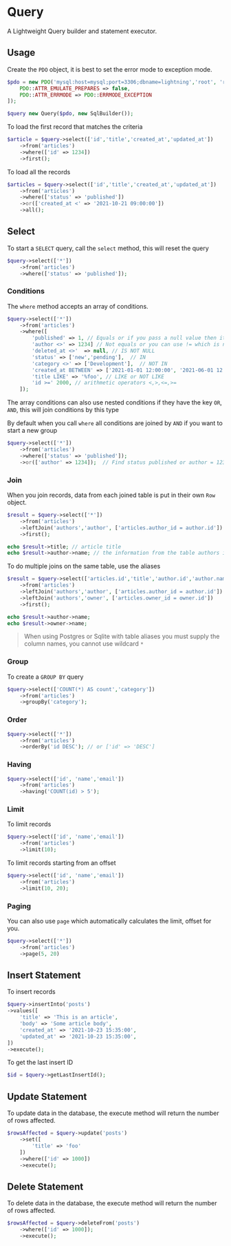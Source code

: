 # Query

A Lightweight Query builder and statement executor.

## Usage

Create the `PDO` object, it is best to set the error mode to exception mode.

```php
$pdo = new PDO('mysql:host=mysql;port=3306;dbname=lightning','root', 'root', [
    PDO::ATTR_EMULATE_PREPARES => false,
    PDO::ATTR_ERRMODE => PDO::ERRMODE_EXCEPTION
]);

$query new Query($pdo, new SqlBuilder());
```

To load the first record that matches the criteria

```php
$article = $query->select(['id','title','created_at','updated_at'])
    ->from('articles')
    ->where(['id' => 1234])
    ->first();
```

To load all the records

```php
$articles = $query->select(['id','title','created_at','updated_at'])
    ->from('articles')
    ->where(['status' => 'published'])
    ->or(['created_at <' => '2021-10-21 09:00:00'])
    ->all();
```


## Select

To start a `SELECT` query, call the `select` method, this will reset the query

```php
$query->select(['*'])
    ->from('articles')
    ->where(['status' => 'published']);
```

### Conditions

The `where` method accepts an array of conditions.

```php
$query->select(['*'])
    ->from('articles')
    ->where([
        'published' => 1, // Equals or if you pass a null value then it will be IS NULL
        'author <>' => 1234] // Not equals or you can use != which is non ISO standard,
        'deleted_at <>'  => null, // IS NOT NULL
        'status' => ['new','pending'],  // IN
        'category <>' => ['Development'],  // NOT IN
        'created_at BETWEEN' => ['2021-01-01 12:00:00', '2021-06-01 12:00:00'], // BETWEEN OR NOT BETWEEN
        'title LIKE' => '%foo', // LIKE or NOT LIKE
        'id >=' 2000, // arithmetic operators <,>,<=,>=  
    ]);
```

The array conditions can also use nested conditions if they have the key `OR`, `AND`, this will join conditions by this type

By default when you call `where` all conditions are joined by `AND` if you want to start a new group 

```php
$query->select(['*'])
    ->from('articles')
    ->where(['status' => 'published']);
    ->or(['author' => 1234]);  // Find status published or author = 1234
```

### Join

When you join records, data from each joined table is put in their own `Row` object.

```php
$result = $query->select(['*'])
    ->from('articles')
    ->leftJoin('authors','author', ['articles.author_id = author.id'])
    ->first();

echo $result->title; // article title
echo $result->author->name; // the information from the table authors is in its own property
```

To do multiple joins on the same table, use the aliases

```php
$result = $query->select(['articles.id','title','author.id','author.name'])
    ->from('articles')
    ->leftJoin('authors','author', ['articles.author_id = author.id'])
    ->leftJoin('authors','owner', ['articles.owner_id = owner.id'])
    ->first();

echo $result->author->name; 
echo $result->owner->name; 
```

> When using Postgres or Sqlite with table aliases you must supply the column names, you cannot use wildcard `*`


### Group

To create a `GROUP BY` query

```php
$query->select(['COUNT(*) AS count','category'])
    ->from('articles')
    ->groupBy('category');
```

### Order

```php
$query->select(['*'])
    ->from('articles')
    ->orderBy('id DESC'); // or ['id' => 'DESC']
```

### Having

```php
$query->select(['id', 'name','email'])
    ->from('articles')
    ->having('COUNT(id) > 5');
```

### Limit

To limit records

```php
$query->select(['id', 'name','email'])
    ->from('articles')
    ->limit(10);
```

To limit records starting from an offset

```php
$query->select(['id', 'name','email'])
    ->from('articles')
    ->limit(10, 20);
```


### Paging

You can also use `page` which automatically calculates the limit, offset for you.

```php
$query->select(['*'])
    ->from('articles')
    ->page(5, 20)
```

## Insert Statement

To insert records

```php
$query->insertInto('posts')
->values([
    'title' => 'This is an article',
    'body' => 'Some article body',
    'created_at' => '2021-10-23 15:35:00',
    'updated_at' => '2021-10-23 15:35:00',
])
->execute();
```

To get the last insert ID

```php
$id = $query->getLastInsertId();
```

## Update Statement

To update data in the database, the execute method will return the number of rows affected.

```php
$rowsAffected = $query->update('posts')
    ->set([
        'title' => 'foo'
    ])
    ->where(['id' => 1000])
    ->execute();
```

## Delete Statement

To delete data in the database, the execute method will return the number of rows affected.

```php
$rowsAffected = $query->deleteFrom('posts')
    ->where(['id' => 1000]);
    ->execute();
```
